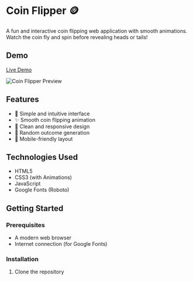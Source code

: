 # Coin Flipper 🪙

A fun and interactive coin flipping web application with smooth animations. Watch the coin fly and spin before revealing heads or tails!

## Demo

[Live Demo](your-demo-link-here) <!-- Add your GitHub Pages or deployment link when available -->

![Coin Flipper Preview](preview.gif) <!-- Consider adding a preview GIF/image -->

## Features

- 🎯 Simple and intuitive interface
- ✨ Smooth coin flipping animation
- 🎨 Clean and responsive design
- 🎲 Random outcome generation
- 📱 Mobile-friendly layout

## Technologies Used

- HTML5
- CSS3 (with Animations)
- JavaScript
- Google Fonts (Roboto)

## Getting Started

### Prerequisites

- A modern web browser
- Internet connection (for Google Fonts)

### Installation

1. Clone the repository
